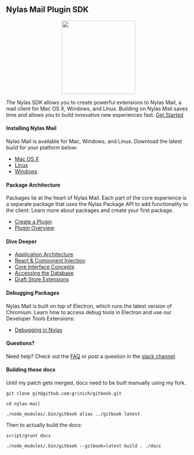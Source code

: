 ## Nylas Mail Plugin SDK

<center>
<img src="/img/nylas-sdk-cuub@2x.png" width=200/>
</center>

The Nylas SDK allows you to create powerful extensions to Nylas Mail, a mail client for Mac OS X, Windows, and Linux. Building on Nylas Mail saves time and allows you to build innovative new experiences fast.
[Get Started](http://nylas.github.io/nylas-mail/docs/GettingStartedPart1.html)


#### Installing Nylas Mail

Nylas Mail is available for Mac, Windows, and Linux. Download the latest build for your platform below:

*   [Mac OS X](https://edgehill.nylas.com/download?platform=darwin)
*   [Linux](https://edgehill.nylas.com/download?platform=linux)
*   [Windows](https://edgehill.nylas.com/download?platform=win32)


#### Package Architecture

Packages lie at the heart of Nylas Mail. Each part of the core experience is a separate package that uses the Nylas Package API to add functionality to the client. Learn more about packages and create your first package.

*   [Create a Plugin](GettingStarted.md)
*   [Plugin Overview](PackageOverview.html)


#### Dive Deeper

*   [Application Architecture](http://nylas.github.io/nylas-mail/docs/Architecture.html)
*   [React & Component Injection](http://nylas.github.io/nylas-mail/docs/React.html)
*   [Core Interface Concepts](http://nylas.github.io/nylas-mail/docs/InterfaceConcepts.html)
*   [Accessing the Database](http://nylas.github.io/nylas-mail/docs/Database.html)
*   [Draft Store Extensions](http://nylas.github.io/nylas-mail/docs/DraftStoreExtension.html)


#### Debugging Packages

Nylas Mail is built on top of Electron, which runs the latest version of Chromium. Learn how to access debug tools in Electron and use our Developer Tools Extensions:

*   [Debugging in Nylas](http://nylas.github.io/nylas-mail/docs/Debugging.html)

#### Questions?

Need help? Check out the [FAQ](https://support.nylas.com/hc/en-us) or post a question in the [slack channel](http://slack-invite.nylas.com/).


#### Building these docs

Until my patch gets merged, docs need to be built manually using my fork.

    git clone git@github.com:grinich/gitbook.git

    cd nylas-mail

    ./node_modules/.bin/gitbook alias ../gitbook latest

Then to actually build the docs:

    script/grunt docs

    ./node_modules/.bin/gitbook --gitbook=latest build . ./docs



<!-- TODO

Smart Linkify references:
- https://github.com/markomanninen/gitbook-plugin-regexplace
- Figure out why infinitescroll isn't working
- Add examples


 -->
